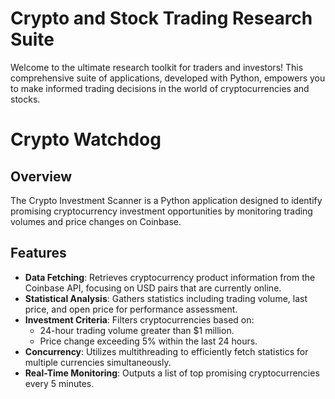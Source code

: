 # Crypto and Stock Trading Research Suite

Welcome to the ultimate research toolkit for traders and investors! This comprehensive suite of applications, developed with Python, empowers you to make informed trading decisions in the world of cryptocurrencies and stocks.

# Crypto Watchdog

## Overview

The Crypto Investment Scanner is a Python application designed to identify promising cryptocurrency investment opportunities by monitoring trading volumes and price changes on Coinbase.

## Features

- **Data Fetching**: Retrieves cryptocurrency product information from the Coinbase API, focusing on USD pairs that are currently online.
- **Statistical Analysis**: Gathers statistics including trading volume, last price, and open price for performance assessment.
- **Investment Criteria**: Filters cryptocurrencies based on:
  - 24-hour trading volume greater than $1 million.
  - Price change exceeding 5% within the last 24 hours.
- **Concurrency**: Utilizes multithreading to efficiently fetch statistics for multiple currencies simultaneously.
- **Real-Time Monitoring**: Outputs a list of top promising cryptocurrencies every 5 minutes.

